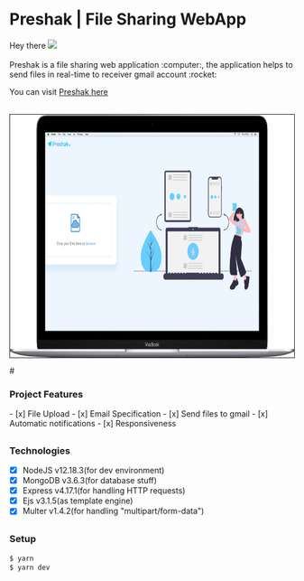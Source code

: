<h1>Preshak | File Sharing WebApp</h1>
<p>Hey there <img src="https://media.giphy.com/media/hvRJCLFzcasrR4ia7z/giphy.gif" width="25px"><br/><br/>Preshak is a file sharing web application :computer:, the application helps to send files in real-time to receiver gmail account :rocket:</p> You can visit <a href="https://preshak.herokuapp.com/">Preshak here</a><br/><br/>
<p align="center">
<img src="https://github.com/SanjeevYadavcr7/preshak/blob/main/preshak_git.png" width="700px" height="430px" align="center" style="border:1px solid" alt="Godam">
</p>
# <h3>Project Features</h3>
- [x] File Upload
- [x] Email Specification
- [x] Send files to gmail 
- [x] Automatic notifications
- [x] Responsiveness

## <h3> Technologies </h3>
- [x] NodeJS v12.18.3(for dev environment) <br/>
- [x] MongoDB v3.6.3(for database stuff) <br/>
- [x] Express v4.17.1(for handling HTTP requests) <br/>
- [x] Ejs v3.1.5(as template engine)<br/>
- [x] Multer v1.4.2(for handling "multipart/form-data") <br/>

## <h3>Setup</h3>
```
$ yarn
$ yarn dev
```

